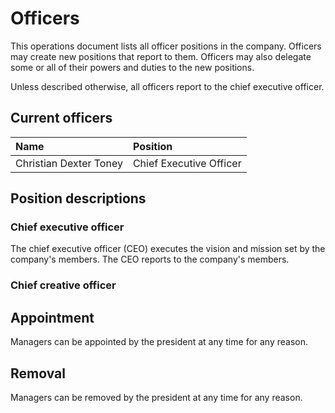 # Officers
This operations document lists all officer positions in the company. Officers may create new positions that report to them. Officers may also delegate some or all of their powers and duties to the new positions. 

Unless described otherwise, all officers report to the chief executive officer. 

## Current officers
| Name | Position |
| :- | :- |
| Christian Dexter Toney | Chief Executive Officer |

## Position descriptions
### Chief executive officer
The chief executive officer (CEO) executes the vision and mission set by the company's members. The CEO reports to the company's members.

### Chief creative officer



## Appointment
Managers can be appointed by the president at any time for any reason.

## Removal
Managers can be removed by the president at any time for any reason.
